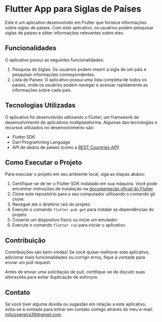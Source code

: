 # Flutter App para Siglas de Países

Este é um aplicativo desenvolvido em Flutter que fornece informações sobre siglas de países. Com este aplicativo, os usuários podem pesquisar siglas de países e obter informações relevantes sobre eles.

## Funcionalidades

O aplicativo possui as seguintes funcionalidades:

1. Pesquisa de Siglas: Os usuários podem inserir a sigla de um país e pesquisar informações correspondentes.
2. Lista de Países: O aplicativo possui uma lista completa de todos os países, onde os usuários podem navegar e acessar rapidamente as informações sobre cada país.

## Tecnologias Utilizadas

O aplicativo foi desenvolvido utilizando o Flutter, um framework de desenvolvimento de aplicativos multiplataforma. Algumas das tecnologias e recursos utilizados no desenvolvimento são:

- Flutter SDK
- Dart Programming Language
- API de dados de países (como a [REST Countries API](https://restcountries.com/))

## Como Executar o Projeto

Para executar o projeto em seu ambiente local, siga as etapas abaixo:

1. Certifique-se de ter o Flutter SDK instalado em sua máquina. Você pode encontrar instruções de instalação na [documentação oficial do Flutter](https://flutter.dev/docs/get-started/install).
2. Clone este repositório para o seu computador utilizando o comando git clone:
3. Navegue até o diretório raiz do projeto:
4. Execute o comando `flutter pub get` para instalar as dependências do projeto.
5. Conecte um dispositivo físico ou inicie um emulador.
6. Execute o comando `flutter run` para iniciar o aplicativo.

## Contribuição

Contribuições são bem-vindas! Se você quiser melhorar este aplicativo, adicionar mais funcionalidades ou corrigir erros, fique à vontade para enviar um pull request.

Antes de enviar uma solicitação de pull, certifique-se de discutir suas alterações para evitar duplicação de esforços.

## Contato

Se você tiver alguma dúvida ou sugestão em relação a este aplicativo, sinta-se à vontade para entrar em contato comigo através do meu e-mail: mlluizpereira39@gmail.com.
